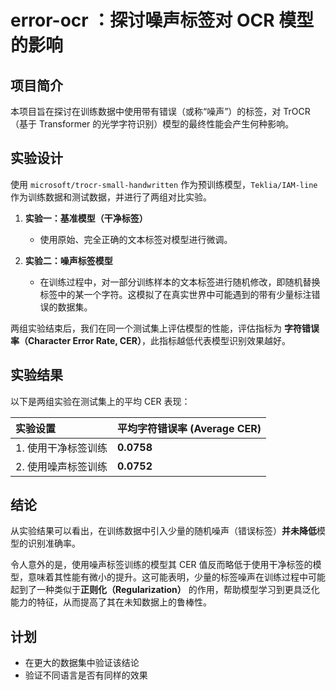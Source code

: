 # error-ocr ：探讨噪声标签对 OCR 模型的影响

## 项目简介

本项目旨在探讨在训练数据中使用带有错误（或称“噪声”）的标签，对 TrOCR（基于 Transformer 的光学字符识别）模型的最终性能会产生何种影响。

## 实验设计

使用 `microsoft/trocr-small-handwritten` 作为预训练模型，`Teklia/IAM-line` 作为训练数据和测试数据，并进行了两组对比实验。

1.  **实验一：基准模型（干净标签）**
    *   使用原始、完全正确的文本标签对模型进行微调。

2.  **实验二：噪声标签模型**
    *   在训练过程中，对一部分训练样本的文本标签进行随机修改，即随机替换标签中的某一个字符。这模拟了在真实世界中可能遇到的带有少量标注错误的数据集。

两组实验结束后，我们在同一个测试集上评估模型的性能，评估指标为 **字符错误率（Character Error Rate, CER）**，此指标越低代表模型识别效果越好。

## 实验结果

以下是两组实验在测试集上的平均 CER 表现：

| 实验设置 | 平均字符错误率 (Average CER) |
| :--- | :--- |
| 1. 使用干净标签训练 | **0.0758** |
| 2. 使用噪声标签训练 | **0.0752** |

## 结论

从实验结果可以看出，在训练数据中引入少量的随机噪声（错误标签）**并未降低**模型的识别准确率。

令人意外的是，使用噪声标签训练的模型其 CER 值反而略低于使用干净标签的模型，意味着其性能有微小的提升。这可能表明，少量的标签噪声在训练过程中可能起到了一种类似于**正则化（Regularization）** 的作用，帮助模型学习到更具泛化能力的特征，从而提高了其在未知数据上的鲁棒性。

## 计划

- 在更大的数据集中验证该结论
- 验证不同语言是否有同样的效果
